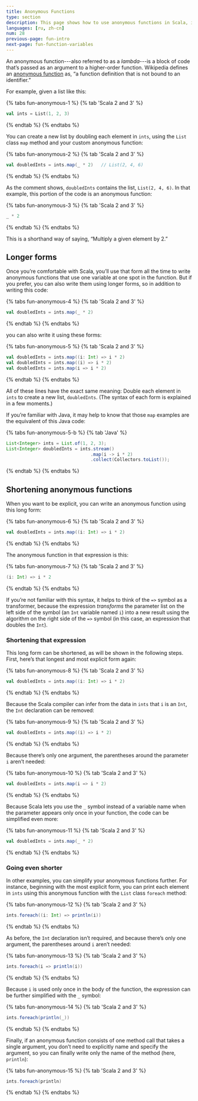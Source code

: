 ```yaml
---
title: Anonymous Functions
type: section
description: This page shows how to use anonymous functions in Scala, including examples with the List class 'map' and 'filter' functions.
languages: [ru, zh-cn]
num: 28
previous-page: fun-intro
next-page: fun-function-variables
---
```


An anonymous function---also referred to as a *lambda*---is a block of code that’s passed as an argument to a higher-order function.
Wikipedia defines an [anonymous function](https://en.wikipedia.org/wiki/Anonymous_function) as, “a function definition that is not bound to an identifier.”

For example, given a list like this:

{% tabs fun-anonymous-1 %}
{% tab 'Scala 2 and 3' %}
```scala
val ints = List(1, 2, 3)
```
{% endtab %}
{% endtabs %}

You can create a new list by doubling each element in `ints`, using the `List` class `map` method and your custom anonymous function:

{% tabs fun-anonymous-2 %}
{% tab 'Scala 2 and 3' %}
```scala
val doubledInts = ints.map(_ * 2)   // List(2, 4, 6)
```
{% endtab %}
{% endtabs %}

As the comment shows, `doubledInts` contains the list, `List(2, 4, 6)`.
In that example, this portion of the code is an anonymous function:

{% tabs fun-anonymous-3 %}
{% tab 'Scala 2 and 3' %}
```scala
_ * 2
```
{% endtab %}
{% endtabs %}

This is a shorthand way of saying, “Multiply a given element by 2.”

## Longer forms

Once you’re comfortable with Scala, you’ll use that form all the time to write anonymous functions that use one variable at one spot in the function.
But if you prefer, you can also write them using longer forms, so in addition to writing this code:

{% tabs fun-anonymous-4 %}
{% tab 'Scala 2 and 3' %}
```scala
val doubledInts = ints.map(_ * 2)
```
{% endtab %}
{% endtabs %}

you can also write it using these forms:

{% tabs fun-anonymous-5 %}
{% tab 'Scala 2 and 3' %}
```scala
val doubledInts = ints.map((i: Int) => i * 2)
val doubledInts = ints.map((i) => i * 2)
val doubledInts = ints.map(i => i * 2)
```
{% endtab %}
{% endtabs %}

All of these lines have the exact same meaning: Double each element in `ints` to create a new list, `doubledInts`.
(The syntax of each form is explained in a few moments.)

If you’re familiar with Java, it may help to know that those `map` examples are the equivalent of this Java code:

{% tabs fun-anonymous-5-b %}
{% tab 'Java' %}
```java
List<Integer> ints = List.of(1, 2, 3);
List<Integer> doubledInts = ints.stream()
                                .map(i -> i * 2)
                                .collect(Collectors.toList());
```
{% endtab %}
{% endtabs %}

## Shortening anonymous functions

When you want to be explicit, you can write an anonymous function using this long form:

{% tabs fun-anonymous-6 %}
{% tab 'Scala 2 and 3' %}
```scala
val doubledInts = ints.map((i: Int) => i * 2)
```
{% endtab %}
{% endtabs %}

The anonymous function in that expression is this:

{% tabs fun-anonymous-7 %}
{% tab 'Scala 2 and 3' %}
```scala
(i: Int) => i * 2
```
{% endtab %}
{% endtabs %}

If you’re not familiar with this syntax, it helps to think of the `=>` symbol as a transformer, because the expression *transforms* the parameter list on the left side of the symbol (an `Int` variable named `i`) into a new result using the algorithm on the right side of the `=>` symbol (in this case, an expression that doubles the `Int`).

### Shortening that expression

This long form can be shortened, as will be shown in the following steps.
First, here’s that longest and most explicit form again:

{% tabs fun-anonymous-8 %}
{% tab 'Scala 2 and 3' %}
```scala
val doubledInts = ints.map((i: Int) => i * 2)
```
{% endtab %}
{% endtabs %}

Because the Scala compiler can infer from the data in `ints` that `i` is an `Int`, the `Int` declaration can be removed:

{% tabs fun-anonymous-9 %}
{% tab 'Scala 2 and 3' %}
```scala
val doubledInts = ints.map((i) => i * 2)
```
{% endtab %}
{% endtabs %}

Because there’s only one argument, the parentheses around the parameter `i` aren’t needed:

{% tabs fun-anonymous-10 %}
{% tab 'Scala 2 and 3' %}
```scala
val doubledInts = ints.map(i => i * 2)
```
{% endtab %}
{% endtabs %}

Because Scala lets you use the `_` symbol instead of a variable name when the parameter appears only once in your function, the code can be simplified even more:

{% tabs fun-anonymous-11 %}
{% tab 'Scala 2 and 3' %}
```scala
val doubledInts = ints.map(_ * 2)
```
{% endtab %}
{% endtabs %}

### Going even shorter

In other examples, you can simplify your anonymous functions further.
For instance, beginning with the most explicit form, you can print each element in `ints` using this anonymous function with the `List` class `foreach` method:

{% tabs fun-anonymous-12 %}
{% tab 'Scala 2 and 3' %}
```scala
ints.foreach((i: Int) => println(i))
```
{% endtab %}
{% endtabs %}

As before, the `Int` declaration isn’t required, and because there’s only one argument, the parentheses around `i` aren’t needed:

{% tabs fun-anonymous-13 %}
{% tab 'Scala 2 and 3' %}
```scala
ints.foreach(i => println(i))
```
{% endtab %}
{% endtabs %}

Because `i` is used only once in the body of the function, the expression can be further simplified with the `_` symbol:

{% tabs fun-anonymous-14 %}
{% tab 'Scala 2 and 3' %}
```scala
ints.foreach(println(_))
```
{% endtab %}
{% endtabs %}

Finally, if an anonymous function consists of one method call that takes a single argument, you don’t need to explicitly name and specify the argument, so you can finally write only the name of the method (here, `println`):

{% tabs fun-anonymous-15 %}
{% tab 'Scala 2 and 3' %}
```scala
ints.foreach(println)
```
{% endtab %}
{% endtabs %}
